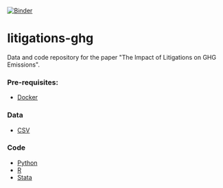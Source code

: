 [![Binder](https://mybinder.org/badge.svg)](https://mybinder.org/v2/gh/ecervera/datascience-test/main)

# litigations-ghg

Data and code repository for the paper "The Impact of Litigations on GHG Emissions".

### Pre-requisites:
* [Docker](https://docs.docker.com/engine/install/)

### Data
* [CSV](data)

### Code
* [Python](python)
* [R](r)
* [Stata](stata)
